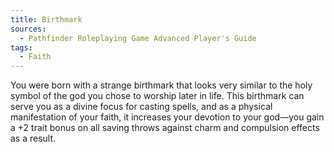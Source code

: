 ```yaml
---
title: Birthmark
sources:
  - Pathfinder Roleplaying Game Advanced Player's Guide
tags:
  - Faith
---
```


You were born with a strange birthmark that looks very similar to the holy symbol of the god you chose to worship later in life. This birthmark can serve you as a divine focus for casting spells, and as a physical manifestation of your faith, it increases your devotion to your god—you gain a +2 trait bonus on all saving throws against charm and compulsion effects as a result.

